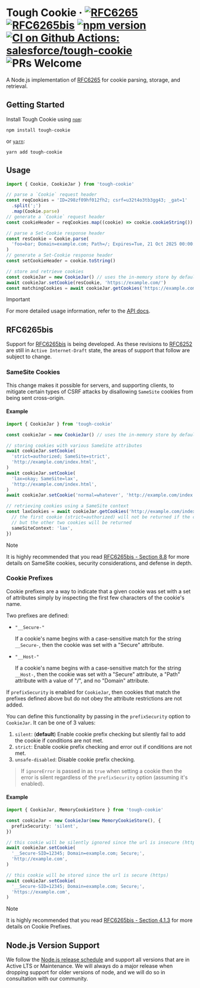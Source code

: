 # Tough Cookie &middot; [![RFC6265][rfc6265-badge]][rfc6265-tracker] [![RFC6265bis][rfc6265bis-badge]][rfc6265bis-tracker] [![npm version][npm-badge]][npm-repo] [![CI on Github Actions: salesforce/tough-cookie][ci-badge]][ci-url] ![PRs Welcome][prs-welcome-badge]

A Node.js implementation of [RFC6265][rfc6265-tracker] for cookie parsing, storage, and retrieval.

## Getting Started

Install Tough Cookie using [`npm`][npm-repo]:

```shell
npm install tough-cookie
```

or [`yarn`][yarn-repo]:

```shell
yarn add tough-cookie
```

## Usage

```typescript
import { Cookie, CookieJar } from 'tough-cookie'

// parse a `Cookie` request header
const reqCookies = 'ID=298zf09hf012fh2; csrf=u32t4o3tb3gg43; _gat=1'
  .split(';')
  .map(Cookie.parse)
// generate a `Cookie` request header
const cookieHeader = reqCookies.map((cookie) => cookie.cookieString()).join(';')

// parse a Set-Cookie response header
const resCookie = Cookie.parse(
  'foo=bar; Domain=example.com; Path=/; Expires=Tue, 21 Oct 2025 00:00:00 GMT',
)
// generate a Set-Cookie response header
const setCookieHeader = cookie.toString()

// store and retrieve cookies
const cookieJar = new CookieJar() // uses the in-memory store by default
await cookieJar.setCookie(resCookie, 'https://example.com/')
const matchingCookies = await cookieJar.getCookies('https://example.com/')
```

> [!IMPORTANT]
> For more detailed usage information, refer to the [API docs](./api/docs/tough-cookie.md).

## RFC6265bis

Support for [RFC6265bis][rfc6265bis-tracker] is being developed. As these revisions to [RFC6252][rfc6265-tracker] are
still in `Active Internet-Draft` state, the areas of support that follow are subject to change.

### SameSite Cookies

This change makes it possible for servers, and supporting clients, to mitigate certain types of CSRF
attacks by disallowing `SameSite` cookies from being sent cross-origin.

#### Example

```typescript
import { CookieJar } from 'tough-cookie'

const cookieJar = new CookieJar() // uses the in-memory store by default

// storing cookies with various SameSite attributes
await cookieJar.setCookie(
  'strict=authorized; SameSite=strict',
  'http://example.com/index.html',
)
await cookieJar.setCookie(
  'lax=okay; SameSite=lax',
  'http://example.com/index.html',
)
await cookieJar.setCookie('normal=whatever', 'http://example.com/index.html')

// retrieving cookies using a SameSite context
const laxCookies = await cookieJar.getCookies('http://example.com/index.html', {
  // the first cookie (strict=authorized) will not be returned if the context is 'lax'
  // but the other two cookies will be returned
  sameSiteContext: 'lax',
})
```

> [!NOTE]
> It is highly recommended that you read [RFC6265bis - Section 8.8][samesite-implementation] for more details on SameSite cookies, security considerations, and defense in depth.

### Cookie Prefixes

Cookie prefixes are a way to indicate that a given cookie was set with a set of attributes simply by
inspecting the first few characters of the cookie's name.

Two prefixes are defined:

- `"__Secure-"`

  If a cookie's name begins with a case-sensitive match for the string `__Secure-`, then the cookie was set with a "Secure" attribute.

- `"__Host-"`

  If a cookie's name begins with a case-sensitive match for the string `__Host-`, then the cookie was set with a "Secure" attribute, a "Path" attribute with a value of "/", and no "Domain" attribute.

If `prefixSecurity` is enabled for `CookieJar`, then cookies that match the prefixes defined above but do
not obey the attribute restrictions are not added.

You can define this functionality by passing in the `prefixSecurity` option to `CookieJar`. It can be one of 3 values:

1. `silent`: (**default**) Enable cookie prefix checking but silently fail to add the cookie if conditions are not met.
2. `strict`: Enable cookie prefix checking and error out if conditions are not met.
3. `unsafe-disabled`: Disable cookie prefix checking.

> If `ignoreError` is passed in as `true` when setting a cookie then the error is silent regardless of the `prefixSecurity` option (assuming it's enabled).

#### Example

```typescript
import { CookieJar, MemoryCookieStore } from 'tough-cookie'

const cookieJar = new CookieJar(new MemoryCookieStore(), {
  prefixSecurity: 'silent',
})

// this cookie will be silently ignored since the url is insecure (http)
await cookieJar.setCookie(
  '__Secure-SID=12345; Domain=example.com; Secure;',
  'http://example.com',
)

// this cookie will be stored since the url is secure (https)
await cookieJar.setCookie(
  '__Secure-SID=12345; Domain=example.com; Secure;',
  'https://example.com',
)
```

> [!NOTE]
> It is highly recommended that you read [RFC6265bis - Section 4.1.3][cookie-prefixes-implementation] for more details on Cookie Prefixes.

## Node.js Version Support

We follow the [Node.js release schedule](https://github.com/nodejs/Release#release-schedule) and support
all versions that are in Active LTS or Maintenance. We will always do a major release when dropping support
for older versions of node, and we will do so in consultation with our community.

[npm-badge]: https://img.shields.io/npm/v/tough-cookie.svg?style=flat
[npm-repo]: https://www.npmjs.com/package/tough-cookie
[ci-badge]: https://github.com/salesforce/tough-cookie/actions/workflows/integration.yaml/badge.svg
[ci-url]: https://github.com/salesforce/tough-cookie/actions/workflows/integration.yaml
[rfc6265-badge]: https://img.shields.io/badge/RFC-6265-flat?labelColor=000000&color=666666
[rfc6265-tracker]: https://datatracker.ietf.org/doc/rfc6265/
[rfc6265bis-badge]: https://img.shields.io/badge/RFC-6265bis-flat?labelColor=000000&color=666666
[rfc6265bis-tracker]: https://datatracker.ietf.org/doc/draft-ietf-httpbis-rfc6265bis/
[samesite-implementation]: https://datatracker.ietf.org/doc/html/draft-ietf-httpbis-rfc6265bis-02#section-8.8
[cookie-prefixes-implementation]: https://datatracker.ietf.org/doc/html/draft-ietf-httpbis-rfc6265bis-02#section-4.1.3
[prs-welcome-badge]: https://img.shields.io/badge/PRs-welcome-brightgreen.svg
[yarn-repo]: https://yarnpkg.com/package?name=tough-cookie
